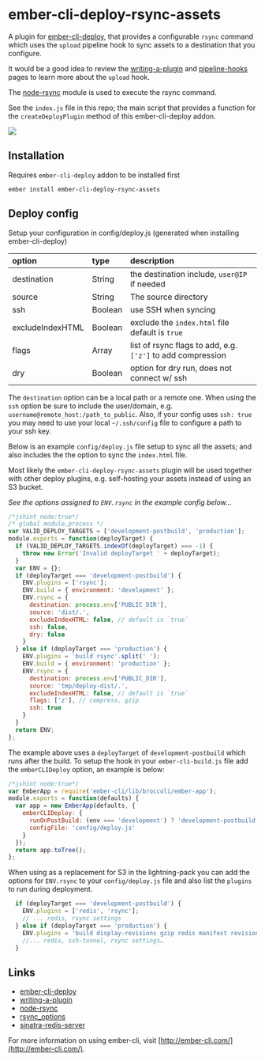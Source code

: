 # ember-cli-deploy-rsync-assets

A plugin for [ember-cli-deploy], that provides a configurable `rsync` command
which uses the `upload` pipeline hook to sync assets to a destination
that you configure.

It would be a good idea to review the [writing-a-plugin] and [pipeline-hooks]
pages to learn more about the `upload` hook.

The [node-rsync] module is used to execute the rsync command.

See the `index.js` file in this repo; the main script that provides a function
for the `createDeployPlugin` method of this ember-cli-deploy addon.

[![](https://ember-cli-deploy.github.io/ember-cli-deploy-version-badges/plugins/ember-cli-deploy-s3.svg)](http://ember-cli-deploy.github.io/ember-cli-deploy-version-badges/)

## Installation

Requires `ember-cli-deploy` addon to be installed first

    ember install ember-cli-deploy-rsync-assets

## Deploy config

Setup your configuration in config/deploy.js (generated when installing
ember-cli-deploy)

|option|type|description|
|:---|:---|:---|
|destination|String|the destination include, `user@IP` if needed|
|source|String|The source directory|
|ssh|Boolean|use SSH when syncing|
|excludeIndexHTML|Boolean|exclude the `index.html` file default is `true`|
|flags|Array|list of rsync flags to add, e.g. `['z']` to add compression|
|dry|Boolean|option for dry run, does not connect w/ ssh|

The `destination` option can be a local path or a remote one. When using the
`ssh` option be sure to include the user/domain, e.g.
`username@remote_host:/path_to_public`. Also, if your config uses `ssh: true`
you may need to use your local `~/.ssh/config` file to configure a path to your
ssh key.

Below is an example `config/deploy.js` file setup to sync all the assets; and
also includes the the option to sync the `index.html` file.

Most likely the `ember-cli-deploy-rsync-assets` plugin will be used together
with other deploy plugins, e.g. self-hosting your assets instead of
using an S3 bucket.

*See the options assigned to `ENV.rsync` in the example config below…*

```js
/*jshint node:true*/
/* global module,process */
var VALID_DEPLOY_TARGETS = ['development-postbuild', 'production'];
module.exports = function(deployTarget) {
  if (VALID_DEPLOY_TARGETS.indexOf(deployTarget) === -1) {
    throw new Error('Invalid deployTarget ' + deployTarget);
  }
  var ENV = {};
  if (deployTarget === 'development-postbuild') {
    ENV.plugins = ['rsync'];
    ENV.build = { environment: 'development' };
    ENV.rsync = {
      destination: process.env['PUBLIC_DIR'],
      source: 'dist/.',
      excludeIndexHTML: false, // default is `true`
      ssh: false,
      dry: false
    }
  } else if (deployTarget === 'production') {
    ENV.plugins = 'build rsync'.split(' ');
    ENV.build = { environment: 'production' };
    ENV.rsync = {
      destination: process.env['PUBLIC_DIR'],
      source: 'tmp/deploy-dist/.',
      excludeIndexHTML: false, // default is `true`
      flags: ['z'], // compress, gzip
      ssh: true
    }
  }
  return ENV;
};
```

The example above uses a `deployTarget` of `development-postbuild` which runs
after the build. To setup the hook in your `ember-cli-build.js` file add the
`emberCLIDeploy` option, an example is below:

```js
/*jshint node:true*/
var EmberApp = require('ember-cli/lib/broccoli/ember-app');
module.exports = function(defaults) {
  var app = new EmberApp(defaults, {
    emberCLIDeploy: {
      runOnPostBuild: (env === 'development') ? 'development-postbuild' : false,
      configFile: 'config/deploy.js'
    }
  });
  return app.toTree();
};
```

When using as a replacement for S3 in the lightning-pack you can add the options
for `ENV.rsync` to your `config/deploy.js` file and also list the `plugins` to
run during deployment.

```js
  if (deployTarget === 'development-postbuild') {
    ENV.plugins = ['redis', 'rsync'];
    // ... redis, rsync settings
  } else if (deployTarget === 'production') {
    ENV.plugins = 'build display-revisions gzip redis manifest revision-data rsync'.split(' ')
    //... redis, ssh-tunnel, rsync settings…
  }
```

## Links

- [ember-cli-deploy]
- [writing-a-plugin]
- [node-rsync]
- [rsync_options]
- [sinatra-redis-server]

For more information on using ember-cli, visit [http://ember-cli.com/](http://ember-cli.com/).

[ember-cli-deploy]: https://github.com/ember-cli-deploy/ember-cli-deploy
[ember-cli-deploy-lightning-pack]: https://github.com/ember-cli-deploy/ember-cli-deploy-lightning-pack
[writing-a-plugin]: http://ember-cli-deploy.github.io/ember-cli-deploy/docs/v0.6.x/writing-a-plugin/
[pipeline-hooks]: http://ember-cli-deploy.github.io/ember-cli-deploy/docs/v0.6.x/pipeline-hooks/
[node-rsync]: https://github.com/mattijs/node-rsync
[rsync_options]: http://ss64.com/bash/rsync_options.html
[sinatra-redis-server]: https://github.com/pixelhandler/sinatra-redis-server
